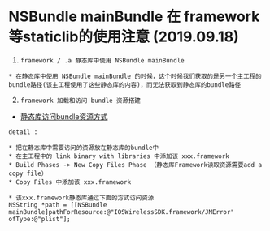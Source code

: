 # NSBundle mainBundle 在 framework等staticlib的使用注意 (2019.09.18)

1. `framework / .a 静态库中使用 NSBundle mainBundle`
```
* 在静态库中使用 NSBundle mainBundle 的时候，这个时候我们获取的是另一个主工程的bundle路径(该主工程使用了这些静态库的内容)，而无法获取到静态库的bundle路径
```
2. `framework 加载和访问 bundle 资源搭建`
* [静态库访问bundle资源方式](https://www.jianshu.com/p/c92c08d8afda)
```
detail :

* 把在静态库中需要访问的资源放在静态库的bundle中
* 在主工程中的 link binary with libraries 中添加该 xxx.framework
* Build Phases -> New Copy Files Phase （静态库Framework读取资源需要add a copy file）
* Copy Files 中添加该 xxx.framework

* 该xxx.framework静态库通过下面的方式访问资源
NSString *path = [[NSBundle mainBundle]pathForResource:@"IOSWirelessSDK.framework/JMError" ofType:@"plist"];
```